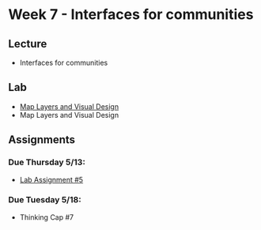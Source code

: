 # Week 7 - Interfaces for communities
## Lecture
- Interfaces for communities
<!-- - [Interfaces for communities](./Materials/AA191_S_W6_Lecture_6.pdf) -->

## Lab
-  [Map Layers and Visual Design](./Lab/)
-  Map Layers and Visual Design

## Assignments

### Due Thursday 5/13:
- [Lab Assignment #5](./Lab/lab_assignment.md)

### Due Tuesday 5/18:
- Thinking Cap #7
<!-- - [Thinking Cap #7](https://github.com/albertkun/21S-ASIAAM-191A/discussions/144) -->

<!-- #### Readings: -->
<!-- 1. [Costanza-Chock, S. (2018) Design Justice.](./Materials/Design_Justice.pdf) -->